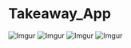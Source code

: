 # Takeaway_App

![Imgur](https://i.imgur.com/JqBth1H.png)
![Imgur](https://i.imgur.com/gSlJshi.png)
![Imgur](https://i.imgur.com/hvv4zW6.png)
![Imgur](https://i.imgur.com/LLjjE2Z.png)
